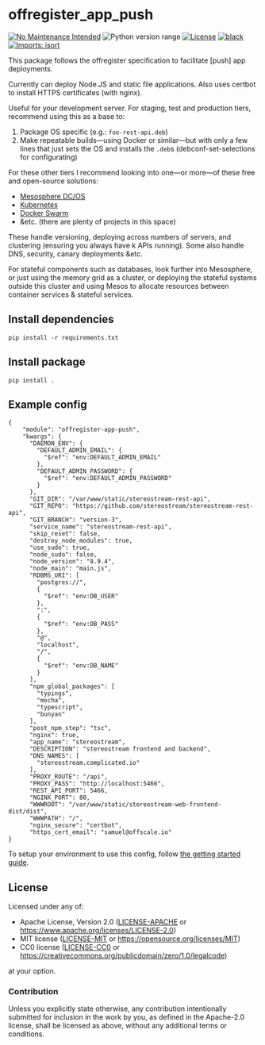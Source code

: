 offregister_app_push
====================
[![No Maintenance Intended](http://unmaintained.tech/badge.svg)](http://unmaintained.tech)
![Python version range](https://img.shields.io/badge/python-2.7%20|%203.4%20|%203.5%20|%203.6%20|%203.7%20|%203.8%20|%203.9%20|%203.10-blue.svg)
[![License](https://img.shields.io/badge/license-Apache--2.0%20OR%20MIT%20OR%20CC0-blue.svg)](https://opensource.org/licenses/Apache-2.0)
[![black](https://img.shields.io/badge/code%20style-black-000000.svg)](https://github.com/psf/black)
[![Imports: isort](https://img.shields.io/badge/%20imports-isort-%231674b1?style=flat&labelColor=ef8336)](https://pycqa.github.io/isort)

This package follows the offregister specification to facilitate [push] app deployments.

Currently can deploy Node.JS and static file applications. Also uses certbot to install HTTPS certificates (with nginx).

Useful for your development server. For staging, test and production tiers, recommend using this as a base to:

  1. Package OS specific (e.g.: `foo-rest-api.deb`)
  2. Make repeatable builds—using Docker or similar—but with only a few lines that just sets the OS and installs the `.deb`s  (debconf-set-selections for configurating)

For these other tiers I recommend looking into one—or more—of these free and open-source solutions:

  - [Mesosphere DC/OS](https://dcos.io)
  - [Kubernetes](https://kubernetes.io)
  - [Docker Swarm](https://docs.docker.com/engine/swarm)
  - &etc. (there are plenty of projects in this space)

These handle versioning, deploying across numbers of servers, and clustering (ensuring you always have k APIs running).
Some also handle DNS, security, canary deployments &etc.

For stateful components such as databases, look further into Mesosphere, or just using the memory grid as a cluster, or deploying the stateful systems outside this cluster and using Mesos to allocate resources between container services & stateful services.

## Install dependencies

    pip install -r requirements.txt

## Install package

    pip install .

## Example config

    {
        "module": "offregister-app-push",
        "kwargs": {
          "DAEMON_ENV": {
            "DEFAULT_ADMIN_EMAIL": {
              "$ref": "env:DEFAULT_ADMIN_EMAIL"
            },
            "DEFAULT_ADMIN_PASSWORD": {
              "$ref": "env:DEFAULT_ADMIN_PASSWORD"
            }
          },
          "GIT_DIR": "/var/www/static/stereostream-rest-api",
          "GIT_REPO": "https://github.com/stereostream/stereostream-rest-api",
          "GIT_BRANCH": "version-3",
          "service_name": "stereostream-rest-api",
          "skip_reset": false,
          "destroy_node_modules": true,
          "use_sudo": true,
          "node_sudo": false,
          "node_version": "8.9.4",
          "node_main": "main.js",
          "RDBMS_URI": [
            "postgres://",
            {
              "$ref": "env:DB_USER"
            },
            ":",
            {
              "$ref": "env:DB_PASS"
            },
            "@",
            "localhost",
            "/",
            {
              "$ref": "env:DB_NAME"
            }
          ],
          "npm_global_packages": [
            "typings",
            "mocha",
            "typescript",
            "bunyan"
          ],
          "post_npm_step": "tsc",
          "nginx": true,
          "app_name": "stereostream",
          "DESCRIPTION": "stereostream frontend and backend",
          "DNS_NAMES": [
            "stereostream.complicated.io"
          ],
          "PROXY_ROUTE": "/api",
          "PROXY_PASS": "http://localhost:5466",
          "REST_API_PORT": 5466,
          "NGINX_PORT": 80,
          "WWWROOT": "/var/www/static/stereostream-web-frontend-dist/dist",
          "WWWPATH": "/",
          "nginx_secure": "certbot",
          "https_cert_email": "samuel@offscale.io"
    }

To setup your environment to use this config, follow [the getting started guide](https://offscale.io/docs/getting-started).

## License

Licensed under any of:

- Apache License, Version 2.0 ([LICENSE-APACHE](LICENSE-APACHE) or <https://www.apache.org/licenses/LICENSE-2.0>)
- MIT license ([LICENSE-MIT](LICENSE-MIT) or <https://opensource.org/licenses/MIT>)
- CC0 license ([LICENSE-CC0](LICENSE-CC0) or <https://creativecommons.org/publicdomain/zero/1.0/legalcode>)

at your option.

### Contribution

Unless you explicitly state otherwise, any contribution intentionally submitted
for inclusion in the work by you, as defined in the Apache-2.0 license, shall be
licensed as above, without any additional terms or conditions.

